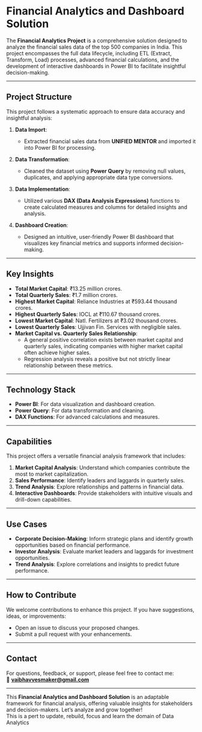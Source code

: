 # **Financial Analytics and Dashboard Solution**

The **Financial Analytics Project** is a comprehensive solution designed to analyze the financial sales data of the top 500 companies in India. This project encompasses the full data lifecycle, including ETL (Extract, Transform, Load) processes, advanced financial calculations, and the development of interactive dashboards in Power BI to facilitate insightful decision-making.
 
---
 
## **Project Structure** 

This project follows a systematic approach to ensure data accuracy and insightful analysis: 

1. **Data Import**:  
   - Extracted financial sales data from **UNIFIED MENTOR** and imported it into Power BI for processing.  
 
2. **Data Transformation**:  
   - Cleaned the dataset using **Power Query** by removing null values, duplicates, and applying appropriate data type conversions.  

3. **Data Implementation**:  
   - Utilized various **DAX (Data Analysis Expressions)** functions to create calculated measures and columns for detailed insights and analysis.  

4. **Dashboard Creation**:  
   - Designed an intuitive, user-friendly Power BI dashboard that visualizes key financial metrics and supports informed decision-making.

---

## **Key Insights**

- **Total Market Capital**: ₹13.25 million crores.  
- **Total Quarterly Sales**: ₹1.7 million crores.  
- **Highest Market Capital**: Reliance Industries at ₹593.44 thousand crores.  
- **Highest Quarterly Sales**: IOCL at ₹110.67 thousand crores.  
- **Lowest Market Capital**: Natl. Fertilizers at ₹3.02 thousand crores.  
- **Lowest Quarterly Sales**: Ujjivan Fin. Services with negligible sales.  
- **Market Capital vs. Quarterly Sales Relationship**:  
   - A general positive correlation exists between market capital and quarterly sales, indicating companies with higher market capital often achieve higher sales.  
   - Regression analysis reveals a positive but not strictly linear relationship between these metrics.  

---

## **Technology Stack**

- **Power BI**: For data visualization and dashboard creation.  
- **Power Query**: For data transformation and cleaning.  
- **DAX Functions**: For advanced calculations and measures.  

---

## **Capabilities**

This project offers a versatile financial analysis framework that includes:  

1. **Market Capital Analysis**: Understand which companies contribute the most to market capitalization.  
2. **Sales Performance**: Identify leaders and laggards in quarterly sales.  
3. **Trend Analysis**: Explore relationships and patterns in financial data.  
4. **Interactive Dashboards**: Provide stakeholders with intuitive visuals and drill-down capabilities.  

---

## **Use Cases**

- **Corporate Decision-Making**: Inform strategic plans and identify growth opportunities based on financial performance.  
- **Investor Analysis**: Evaluate market leaders and laggards for investment opportunities.  
- **Trend Analysis**: Explore correlations and insights to predict future performance.  

---

## **How to Contribute**

We welcome contributions to enhance this project. If you have suggestions, ideas, or improvements:  
- Open an issue to discuss your proposed changes.  
- Submit a pull request with your enhancements.  

---

## **Contact**

For questions, feedback, or support, please feel free to contact me:  
📧 **[vaibhavvesmaker@gmail.com](mailto:vaibhavvesmaker@gmail.com)**  

---

This **Financial Analytics and Dashboard Solution** is an adaptable framework for financial analysis, offering valuable insights for stakeholders and decision-makers. Let’s analyze and grow together!  
This is a pert to update, rebuild, focus and learn the domain of Data Analytics


